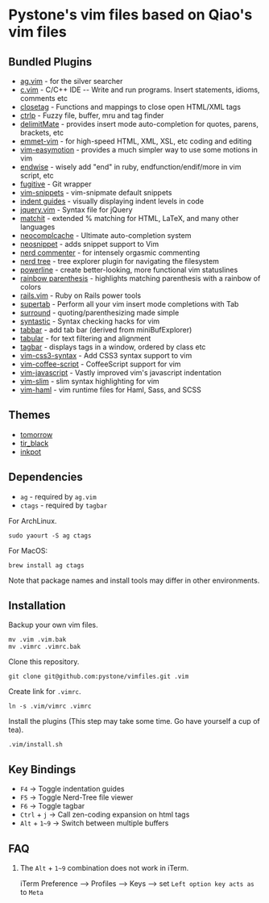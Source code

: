 Pystone's vim files
	based on Qiao's vim files
================

## Bundled Plugins ##

* [ag.vim](https://github.com/epmatsw/ag.vim) - for the silver searcher
* [c.vim](https://github.com/vim-scripts/c.vim) - C/C++ IDE -- Write and run programs. Insert statements, idioms, comments etc
* [closetag](https://github.com/docunext/closetag.vim) - Functions and mappings to close open HTML/XML tags
* [ctrlp](https://github.com/kien/ctrlp.vim) - Fuzzy file, buffer, mru and tag finder
* [delimitMate](https://github.com/Raimondi/delimitMate) - provides insert mode auto-completion for quotes, parens, brackets, etc
* [emmet-vim](https://github.com/mattn/emmet-vim) - for high-speed HTML, XML, XSL, etc coding and editing
* [vim-easymotion](https://github.com/Lokaltog/vim-easymotion) -  provides a much simpler way to use some motions in vim
* [endwise](https://github.com/tpope/vim-endwise) - wisely add "end" in ruby, endfunction/endif/more in vim script, etc
* [fugitive](https://github.com/tpope/vim-fugitive) - Git wrapper 
* [vim-snippets](https://github.com/honza/vim-snippets) - vim-snipmate default snippets
* [indent guides](https://github.com/nathanaelkane/vim-indent-guides) - visually displaying indent levels in code
* [jquery.vim](https://github.com/nono/jquery.vim) - Syntax file for jQuery
* [matchit](https://github.com/vim-scripts/matchit.zip) - extended % matching for HTML, LaTeX, and many other languages
* [neocomplcache](https://github.com/Shougo/neocomplcache) - Ultimate auto-completion system
* [neosnippet](https://github.com/Shougo/neosnippet) - adds snippet support to Vim
* [nerd commenter](https://github.com/scrooloose/nerdcommenter) - for intensely orgasmic commenting 
* [nerd tree](https://github.com/scrooloose/nerdtree) - tree explorer plugin for navigating the filesystem
* [powerline](https://github.com/Lokaltog/vim-powerline) - create better-looking, more functional vim statuslines
* [rainbow parenthesis](https://github.com/kien/rainbow_parentheses.vim) - highlights matching parenthesis with a rainbow of colors
* [rails.vim](https://github.com/tpope/vim-rails) - Ruby on Rails power tools 
* [supertab](https://github.com/ervandew/supertab) - Perform all your vim insert mode completions with Tab 
* [surround](https://github.com/tpope/vim-surround) - quoting/parenthesizing made simple
* [syntastic](https://github.com/scrooloose/syntastic/) - Syntax checking hacks for vim 
* [tabbar](https://github.com/humiaozuzu/TabBar.git) - add tab bar (derived from miniBufExplorer)
* [tabular](https://github.com/godlygeek/tabular) - for text filtering and alignment 
* [tagbar](https://github.com/majutsushi/tagbar) - displays tags in a window, ordered by class etc
* [vim-css3-syntax](https://github.com/hail2u/vim-css3-syntax) - Add CSS3 syntax support to vim
* [vim-coffee-script](https://github.com/kchmck/vim-coffee-script) - CoffeeScript support for vim
* [vim-javascript](https://github.com/pangloss/vim-javascript) - Vastly improved vim's javascript indentation
* [vim-slim](https://github.com/slim-template/vim-slim) - slim syntax highlighting for vim
* [vim-haml](https://github.com/tpope/vim-haml) - vim runtime files for Haml, Sass, and SCSS

## Themes ##

* [tomorrow](https://github.com/ChrisKempson/Tomorrow-Theme/tree/master/Vim)
* [tir\_black](http://www.vim.org/scripts/script.php?script_id=2777)
* [inkpot](http://www.vim.org/scripts/script.php?script_id=1143)

## Dependencies ##

* `ag` - required by `ag.vim`
* `ctags` - required by `tagbar`

For ArchLinux. 

    sudo yaourt -S ag ctags

For MacOS:

	brew install ag ctags

Note that package names and install tools may differ in other environments.


## Installation ##

Backup your own vim files.

    mv .vim .vim.bak
    mv .vimrc .vimrc.bak

Clone this repository.

    git clone git@github.com:pystone/vimfiles.git .vim

Create link for `.vimrc`.
    
    ln -s .vim/vimrc .vimrc

Install the plugins (This step may take some time. Go have yourself a cup of tea).

    .vim/install.sh

## Key Bindings ##

* `F4` -> Toggle indentation guides
* `F5` -> Toggle Nerd-Tree file viewer
* `F6` -> Toggle tagbar
* `Ctrl` + `j` -> Call zen-coding expansion on html tags
* `Alt` + `1~9` -> Switch between multiple buffers


## FAQ ##

1. The `Alt` + `1~9` combination does not work in iTerm.
    
    iTerm Preference --> Profiles --> Keys --> set `Left option key acts as` to `Meta`
    
